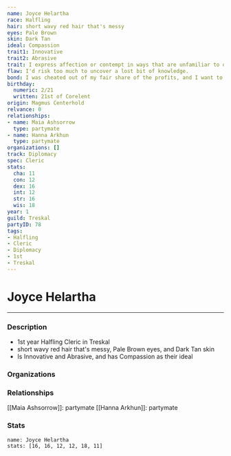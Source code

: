 ```yaml
---
name: Joyce Helartha
race: Halfling
hair: short wavy red hair that's messy
eyes: Pale Brown
skin: Dark Tan
ideal: Compassion
trait1: Innovative
trait2: Abrasive
trait: I express affection or contempt in ways that are unfamiliar to others.
flaw: I'd risk too much to uncover a lost bit of knowledge.
bond: I was cheated out of my fair share of the profits, and I want to get my due.
birthday:
  numeric: 2/21
  written: 21st of Corelent
origin: Magmus Centerhold
relvance: 0
relationships:
- name: Maia Ashsorrow
  type: partymate
- name: Hanna Arkhun
  type: partymate
organizations: []
track: Diplomacy
spec: Cleric
stats:
  cha: 11
  con: 12
  dex: 16
  int: 12
  str: 16
  wis: 18
year: 1
guild: Treskal
partyID: 78
tags:
- Halfling
- Cleric
- Diplomacy
- 1st
- Treskal
---
```

# Joyce Helartha
---
### Description
- 1st year Halfling Cleric in Treskal
- short wavy red hair that's messy, Pale Brown eyes, and Dark Tan skin
- Is Innovative and Abrasive, and has Compassion as their ideal

### Organizations
### Relationships
[[Maia Ashsorrow]]: partymate
[[Hanna Arkhun]]: partymate
### Stats
```statblock
name: Joyce Helartha
stats: [16, 16, 12, 12, 18, 11]
```